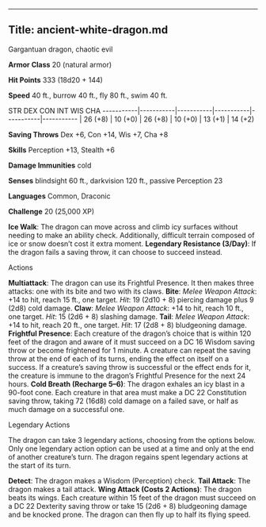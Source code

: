 -------------------------
Title: ancient-white-dragon.md
-------------------------


Gargantuan dragon, chaotic evil

**Armor Class** 20 (natural armor)

**Hit Points** 333 (18d20 + 144)

**Speed** 40 ft., burrow 40 ft., fly 80 ft., swim 40 ft.

  STR         DEX         CON         INT         WIS         CHA
  -----------|-----------|-----------|-----------|-----------|-----------
  | 26 (+8)   | 10 (+0)   | 26 (+8)   | 10 (+0)   | 13 (+1)   | 14 (+2)

**Saving Throws** Dex +6, Con +14, Wis +7, Cha +8

**Skills** Perception +13, Stealth +6

**Damage Immunities** cold

**Senses** blindsight 60 ft., darkvision 120 ft., passive Perception 23

**Languages** Common, Draconic

**Challenge** 20 (25,000 XP)


**Ice Walk**: The dragon can move across and climb icy surfaces
    without needing to make an ability check. Additionally, difficult
    terrain composed of ice or snow doesn’t cost it extra moment.
**Legendary Resistance (3/Day)**: If the dragon fails a saving
    throw, it can choose to succeed instead.


Actions

**Multiattack**: The dragon can use its Frightful Presence. It then
    makes three attacks: one with its bite and two with its claws.
**Bite**: *Melee Weapon Attack*: +14 to hit, reach 15 ft.,
    one target. *Hit*: 19 (2d10 + 8) piercing damage plus 9 (2d8)
    cold damage.
**Claw**: *Melee Weapon Attack*: +14 to hit, reach 10 ft.,
    one target. *Hit*: 15 (2d6 + 8) slashing damage.
**Tail**: *Melee Weapon Attack*: +14 to hit, reach 20 ft.,
    one target. *Hit*: 17 (2d8 + 8) bludgeoning damage.
**Frightful Presence**: Each creature of the dragon’s choice that is
    within 120 feet of the dragon and aware of it must succeed on a DC
    16 Wisdom saving throw or become frightened for 1 minute. A creature
    can repeat the saving throw at the end of each of its turns, ending
    the effect on itself on a success. If a creature’s saving throw is
    successful or the effect ends for it, the creature is immune to the
    dragon’s Frightful Presence for the next 24 hours.
**Cold Breath (Recharge 5–6)**: The dragon exhales an icy blast in a
    90-foot cone. Each creature in that area must make a DC 22
    Constitution saving throw, taking 72 (16d8) cold damage on a failed
    save, or half as much damage on a successful one.


Legendary Actions

The dragon can take 3 legendary actions, choosing from the options
below. Only one legendary action option can be used at a time and only
at the end of another creature’s turn. The dragon regains spent
legendary actions at the start of its turn.

**Detect**: The dragon makes a Wisdom (Perception) check.
**Tail Attack**: The dragon makes a tail attack.
**Wing Attack (Costs 2 Actions)**: The dragon beats its wings. Each
    creature within 15 feet of the dragon must succeed on a DC 22
    Dexterity saving throw or take 15 (2d6 + 8) bludgeoning damage and
    be knocked prone. The dragon can then fly up to half its
    flying speed.

